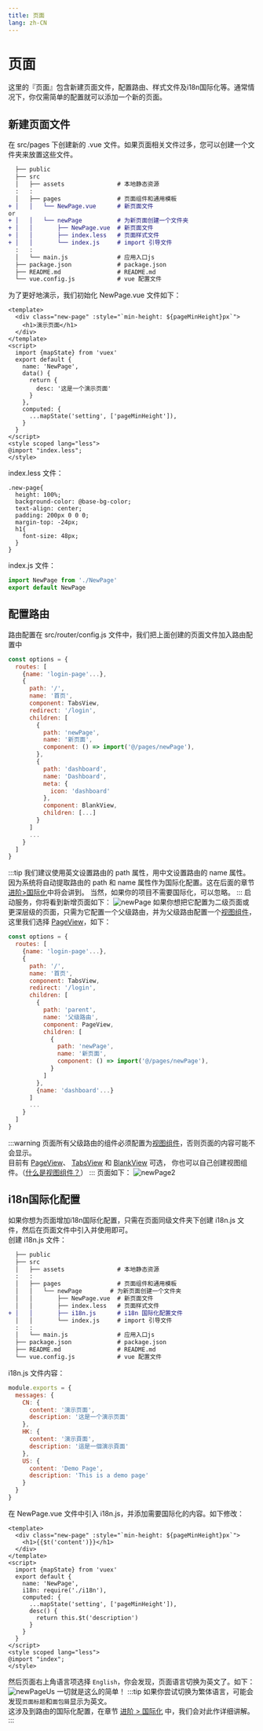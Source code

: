 ```yaml
---
title: 页面
lang: zh-CN
---
```

# 页面
这里的『页面』包含新建页面文件，配置路由、样式文件及i18n国际化等。通常情况下，你仅需简单的配置就可以添加一个新的页面。
## 新建页面文件
在 src/pages 下创建新的 .vue 文件。如果页面相关文件过多，您可以创建一个文件夹来放置这些文件。
```diff                    
  ├── public
  ├── src
  │   ├── assets               # 本地静态资源
  :   :
  │   ├── pages                # 页面组件和通用模板
+ │   │   └── NewPage.vue      # 新页面文件
or
+ │   │   └── newPage          # 为新页面创建一个文件夹
+ │   │       ├── NewPage.vue  # 新页面文件
+ │   │       ├── index.less   # 页面样式文件
+ │   │       └── index.js     # import 引导文件
  :   :
  │   └── main.js              # 应用入口js
  ├── package.json             # package.json
  ├── README.md                # README.md
  └── vue.config.js            # vue 配置文件
```
为了更好地演示，我们初始化 NewPage.vue 文件如下：
```vue
<template>
  <div class="new-page" :style="`min-height: ${pageMinHeight}px`">
    <h1>演示页面</h1>
  </div>
</template>
<script>
  import {mapState} from 'vuex'
  export default {
    name: 'NewPage',
    data() {
      return {
        desc: '这是一个演示页面'
      }
    },
    computed: {
      ...mapState('setting', ['pageMinHeight']),
    }
  }
</script>
<style scoped lang="less">
@import "index.less";
</style>
```
index.less 文件：
```less
.new-page{
  height: 100%;
  background-color: @base-bg-color;
  text-align: center;
  padding: 200px 0 0 0;
  margin-top: -24px;
  h1{
    font-size: 48px;
  }
}
```
index.js 文件：
```js
import NewPage from './NewPage'
export default NewPage
```
## 配置路由
路由配置在 src/router/config.js 文件中，我们把上面创建的页面文件加入路由配置中
```js {10-14}
const options = {
  routes: [
    {name: 'login-page'...},
    {
      path: '/',
      name: '首页',
      component: TabsView,
      redirect: '/login',
      children: [
        {
          path: 'newPage',
          name: '新页面',
          component: () => import('@/pages/newPage'),
        },
        {
          path: 'dashboard',
          name: 'Dashboard',
          meta: {
            icon: 'dashboard'
          },
          component: BlankView,
          children: [...]
        }
      ]
      ...
    }
  ]
}
```
:::tip
我们建议使用英文设置路由的 path 属性，用中文设置路由的 name 属性。因为系统将自动提取路由的 path 和 name 属性作为国际化配置。这在后面的章节
 [进阶>国际化](../advance/i18n.md)中将会讲到。
 当然，如果你的项目不需要国际化，可以忽略。
:::
启动服务，你将看到新增页面如下：
![newPage](../assets/new-page.png)
如果你想把它配置为二级页面或更深层级的页面，只需为它配置一个父级路由，并为父级路由配置一个[视图组件](./layout.md#admin-的视图)，
这里我们选择 [PageView](https://github.com/iczer/vue-antd-admin/blob/master/src/layouts/PageView.vue)，如下：
```js {10-21}
const options = {
  routes: [
    {name: 'login-page'...},
    {
      path: '/',
      name: '首页',
      component: TabsView,
      redirect: '/login',
      children: [
        {
          path: 'parent',
          name: '父级路由',
          component: PageView,
          children: [
            {
              path: 'newPage',
              name: '新页面',
              component: () => import('@/pages/newPage'),
            }
          ]
        },
        {name: 'dashboard'...}
      ]
      ...
    }
  ]
}
```
:::warning
页面所有父级路由的组件必须配置为[视图组件](../develop/layout.md#admin-的视图)，否则页面的内容可能不会显示。  
目前有 [PageView](https://github.com/iczer/vue-antd-admin/blob/master/src/layouts/PageView.vue)、
[TabsView](https://github.com/iczer/vue-antd-admin/blob/master/src/layouts/tabs/TabsView.vue) 和
[BlankView](https://github.com/iczer/vue-antd-admin/blob/master/src/layouts/BlankView.vue) 可选，
你也可以自己创建视图组件。（[什么是视图组件？](../develop/layout.md#admin-的视图)）
:::
页面如下：
![newPage2](../assets/new-page-2.png)
## i18n国际化配置
如果你想为页面增加i18n国际化配置，只需在页面同级文件夹下创建 i18n.js 文件，然后在页面文件中引入并使用即可。  
创建 i18n.js 文件：
```diff {9}                    
  ├── public
  ├── src
  │   ├── assets               # 本地静态资源
  :   :
  │   ├── pages                # 页面组件和通用模板
  │   │   └── newPage        # 为新页面创建一个文件夹
  │   │       ├── NewPage.vue  # 新页面文件
  │   │       ├── index.less   # 页面样式文件
+ │   │       ├── i18n.js      # i18n 国际化配置文件
  │   │       └── index.js     # import 引导文件
  :   :
  │   └── main.js              # 应用入口js
  ├── package.json             # package.json
  ├── README.md                # README.md
  └── vue.config.js            # vue 配置文件
```
i18n.js 文件内容：
```js
module.exports = {
  messages: {
    CN: {
      content: '演示页面',
      description: '这是一个演示页面'
    },
    HK: {
      content: '演示頁面',
      description: '這是一個演示頁面'
    },
    US: {
      content: 'Demo Page',
      description: 'This is a demo page'
    }
  }
}
```
在 NewPage.vue 文件中引入 i18n.js，并添加需要国际化的内容。如下修改：
```vue {3,10,13-15}
<template>
  <div class="new-page" :style="`min-height: ${pageMinHeight}px`">
    <h1>{{$t('content')}}</h1>
  </div>
</template>
<script>
  import {mapState} from 'vuex'
  export default {
    name: 'NewPage',
    i18n: require('./i18n'),
    computed: {
      ...mapState('setting', ['pageMinHeight']),
      desc() {
        return this.$t('description')
      }
    }
  }
</script>
<style scoped lang="less">
@import "index";
</style>
```
然后页面右上角语言项选择 ``English``，你会发现，页面语言切换为英文了。如下：
![newPageUs](../assets/new-page-us.png)
一切就是这么的简单！
:::tip
如果你尝试切换为繁体语言，可能会发现``页面标题``和``面包屑``显示为英文。  
这涉及到路由的国际化配置，在章节 [进阶 > 国际化](../advance/i18n.md) 中，我们会对此作详细讲解。
:::
